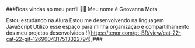 ###Boas vindas ao meu perfil 💙💙
Meu nome é Geovanna Mota 

Estou estudando na Alura
Estou me desenvolvendo na linguagem JavaScript
Utilizo esse espaço para minha organização e compartilhamento dos meu projetos desenvolvidos
![(https://tenor.com/pt-BR/view/cat-22-cat-22-gif-1269004317513322794)]###


